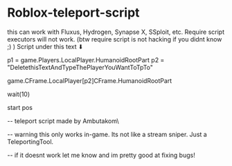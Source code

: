 # Roblox-teleport-script
this can work with Fluxus, Hydrogen, Synapse X, SSploit, etc. Require script executors will not work. (btw require script is not hacking if you didnt know ;) )
Script under this text ⬇



p1 = game.Players.LocalPlayer.HumanoidRootPart
p2 = "DeletethisTextAndTypeThePlayerYouWantToTpTo"

game.CFrame.LocalPlayer[p2]CFrame.HumanoidRootPart


wait(10)

start pos

-- teleport script made by Ambutakom\

-- warning this only works in-game. Its not like a stream sniper. Just a TeleportingTool.

-- if it doesnt work let me know and im pretty good at fixing bugs!
